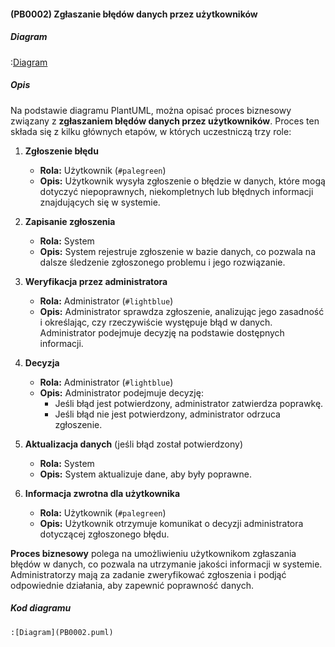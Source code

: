 #### (PB0002) Zgłaszanie błędów danych przez użytkowników  

##### Diagram  

:[Diagram](PB0002.puml)  

##### Opis  

Na podstawie diagramu PlantUML, można opisać proces biznesowy związany z **zgłaszaniem błędów danych przez użytkowników**. Proces ten składa się z kilku głównych etapów, w których uczestniczą trzy role:  

1. **Zgłoszenie błędu**  
   * **Rola:** Użytkownik (`#palegreen`)  
   * **Opis:** Użytkownik wysyła zgłoszenie o błędzie w danych, które mogą dotyczyć niepoprawnych, niekompletnych lub błędnych informacji znajdujących się w systemie.  

2. **Zapisanie zgłoszenia**  
   * **Rola:** System  
   * **Opis:** System rejestruje zgłoszenie w bazie danych, co pozwala na dalsze śledzenie zgłoszonego problemu i jego rozwiązanie.  

3. **Weryfikacja przez administratora**  
   * **Rola:** Administrator (`#lightblue`)  
   * **Opis:** Administrator sprawdza zgłoszenie, analizując jego zasadność i określając, czy rzeczywiście występuje błąd w danych. Administrator podejmuje decyzję na podstawie dostępnych informacji.  

4. **Decyzja**  
   * **Rola:** Administrator (`#lightblue`)  
   * **Opis:** Administrator podejmuje decyzję:  
     - Jeśli błąd jest potwierdzony, administrator zatwierdza poprawkę.  
     - Jeśli błąd nie jest potwierdzony, administrator odrzuca zgłoszenie.  

5. **Aktualizacja danych** (jeśli błąd został potwierdzony)  
   * **Rola:** System  
   * **Opis:** System aktualizuje dane, aby były poprawne.  

6. **Informacja zwrotna dla użytkownika**  
   * **Rola:** Użytkownik (`#palegreen`)  
   * **Opis:** Użytkownik otrzymuje komunikat o decyzji administratora dotyczącej zgłoszonego błędu.  

**Proces biznesowy** polega na umożliwieniu użytkownikom zgłaszania błędów w danych, co pozwala na utrzymanie jakości informacji w systemie. Administratorzy mają za zadanie zweryfikować zgłoszenia i podjąć odpowiednie działania, aby zapewnić poprawność danych.  


##### Kod diagramu
```
:[Diagram](PB0002.puml)
```
